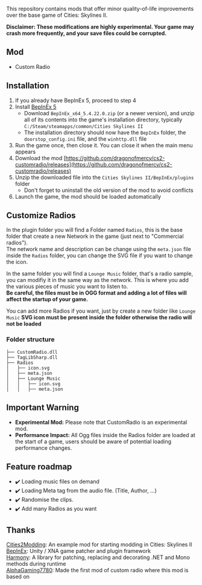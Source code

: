 This repository contains mods that offer minor quality-of-life improvements over the base game of Cities: Skylines II.

**Disclaimer: These modifications are highly experimental. Your game may crash more frequently, and your save files could be corrupted.**

## Mod

* Custom Radio

## Installation

1. If you already have BepInEx 5, proceed to step 4
2. Install [BepInEx 5](https://github.com/BepInEx/BepInEx/releases)
   * Download `BepInEx_x64_5.4.22.0.zip` (or a newer version), and unzip all of its contents into the game's installation directory, typically `C:/Steam/steamapps/common/Cities Skylines II`
   * The installation directory should now have the `BepInEx` folder, the `doorstop_config.ini` file, and the `winhttp.dll` file
3. Run the game once, then close it. You can close it when the main menu appears
4. Download the mod [https://github.com/dragonofmercy/cs2-customradio/releases](https://github.com/dragonofmercy/cs2-customradio/releases)
5. Unzip the downloaded file into the `Cities Skylines II/BepInEx/plugins` folder
   * Don't forget to uninstall the old version of the mod to avoid conflicts
6. Launch the game, the mod should be loaded automatically

## Customize Radios

In the plugin folder you will find a Folder named `Radios`, this is the base folder that create a new Network in the game (just next to "Commercial radios").  
The network name and description can be change using the `meta.json` file inside the `Radios` folder, you can change the SVG file if you want to change the icon.

In the same folder you will find a `Lounge Music` folder, that's a radio sample, you can modifiy it in the same way as the network. This is where you add the various pieces of music you want to listen to.  
**Be careful, the files must be in OGG format and adding a lot of files will affect the startup of your game.**

You can add more Radios if you want, just by create a new folder like `Lounge Music`
**SVG icon must be present inside the folder otherwise the radio will not be loaded**

### Folder structure

````
├── CustomRadio.dll
├── TagLibSharp.dll
├── Radios
│   ├── icon.svg
│   ├── meta.json
│   ├── Lounge Music
│   │   ├── icon.svg
│   │   ├── meta.json
````
## Important Warning

* **Experimental Mod:** Please note that CustomRadio is an experimental mod.
* **Performance Impact:** All Ogg files inside the Radios folder are loaded at the start of a game, users should be aware of potential loading performance changes.

## Feature roadmap

- ✔️ Loading music files on demand
- ✔️ Loading Meta tag from the audio file. (Title, Author, ...)
- ✔️ Randomise the clips.
- ✔️ Add many Radios as you want

## Thanks

[Cities2Modding](https://github.com/optimus-code/Cities2Modding): An example mod for starting modding in Cities: Skylines II  
[BepInEx](https://github.com/BepInEx/BepInEx): Unity / XNA game patcher and plugin framework  
[Harmony](https://github.com/pardeike/Harmony): A library for patching, replacing and decorating .NET and Mono methods during runtime  
[AlphaGaming7780](https://github.com/AlphaGaming7780): Made the first mod of custom radio where this mod is based on  
